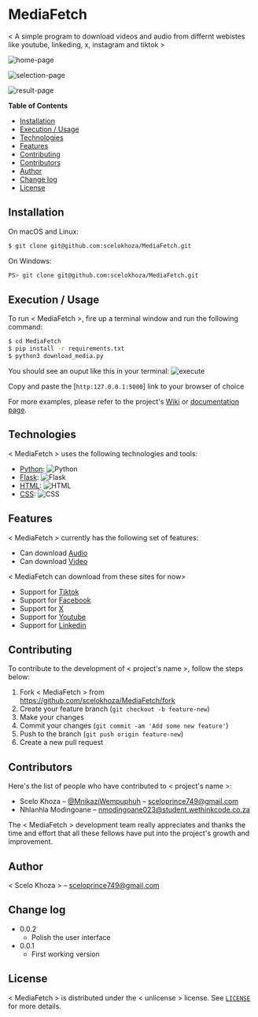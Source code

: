 # MediaFetch

< A simple program to download videos and audio from differnt webistes like youtube, linkeding, x, instagram and tiktok >

![home-page](https://github.com/user-attachments/assets/cfcf09ba-139b-4294-8728-ecaf2bd3e5cc)

![selection-page](https://github.com/user-attachments/assets/4ca445d1-5d41-4623-966e-51efa8e9a7cb)

![result-page](https://github.com/user-attachments/assets/f8b07ec8-609b-4dfc-ad60-a275b183a1af)






**Table of Contents**

- [Installation](#installation)
- [Execution / Usage](#execution--usage)
- [Technologies](#technologies)
- [Features](#features)
- [Contributing](#contributing)
- [Contributors](#contributors)
- [Author](#author)
- [Change log](#change-log)
- [License](#license)

## Installation

On macOS and Linux:

```sh
$ git clone git@github.com:scelokhoza/MediaFetch.git
```

On Windows:

```sh
PS> git clone git@github.com:scelokhoza/MediaFetch.git
```

## Execution / Usage

To run < MediaFetch >, fire up a terminal window and run the following command:

```sh
$ cd MediaFetch
$ pip install -r requirements.txt
$ python3 download_media.py
```
You should see an ouput like this in your terminal:
![execute](https://github.com/user-attachments/assets/670798a9-cc94-4aab-98a0-1f307e245906)

Copy and paste the [`http:127.0.0.1:5000`] link to your browser of choice



For more examples, please refer to the project's [Wiki](wiki) or [documentation page](docs).

## Technologies

< MediaFetch > uses the following technologies and tools:

- [Python](https://www.python.org/): ![Python](https://img.shields.io/badge/python-3670A0?style=for-the-badge&logo=python&logoColor=ffdd54)
- [Flask](https://flask.palletsprojects.com/en/3.0.x/): ![Flask](flask)
- [HTML](https://html.com/): ![HTML]()
- [CSS](https://css-tricks.com/): ![CSS]()

## Features

< MediaFetch > currently has the following set of features:

- Can download [Audio]()
- Can download [Video]()

< MediaFetch can download from these sites for now>

- Support for [Tiktok]()
- Support for [Facebook]()
- Support for [X]()
- Support for [Youtube]()
- Support for [Linkedin]()
  
## Contributing

To contribute to the development of < project's name >, follow the steps below:

1. Fork < MediaFetch > from <https://github.com/scelokhoza/MediaFetch/fork>
2. Create your feature branch (`git checkout -b feature-new`)
3. Make your changes
4. Commit your changes (`git commit -am 'Add some new feature'`)
5. Push to the branch (`git push origin feature-new`)
6. Create a new pull request

## Contributors

Here's the list of people who have contributed to < project's name >:

- Scelo Khoza – [@MnikaziWempuphuh](https://x.com/mnikaziwempuphuh) – sceloprince749@gmail.com
- Nhlanhla Modingoane – nmodingoane023@student.wethinkcode.co.za

The < MediaFetch > development team really appreciates and thanks the time and effort that all these fellows have put into the project's growth and improvement.

## Author

< Scelo Khoza > – sceloprince749@gmail.com

## Change log

- 0.0.2
    - Polish the user interface
- 0.0.1
    * First working version


## License

< MediaFetch > is distributed under the < unlicense > license. See [`LICENSE`](https://unlicense.org) for more details.
